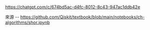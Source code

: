 
https://chatgpt.com/c/674bd5ac-d4fc-8012-8c43-947ac1ddb42e

來源 -- https://github.com/Qiskit/textbook/blob/main/notebooks/ch-algorithms/shor.ipynb